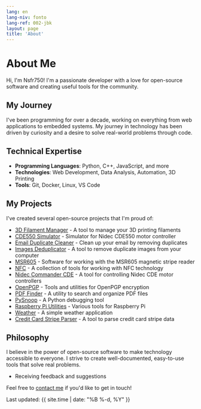```yaml
---
lang: en
lang-niv: fonto
lang-ref: 002-jbk
layout: page
title: 'About'
---
```



# About Me

Hi, I'm Nsfr750! I'm a passionate developer with a love for open-source software and creating useful tools for the community.

## My Journey

I've been programming for over a decade, working on everything from web applications to embedded systems. My journey in technology has been driven by curiosity and a desire to solve real-world problems through code.

## Technical Expertise

- **Programming Languages**: Python, C++, JavaScript, and more
- **Technologies**: Web Development, Data Analysis, Automation, 3D Printing
- **Tools**: Git, Docker, Linux, VS Code

## My Projects

I've created several open-source projects that I'm proud of:

- [3D Filament Manager](https://github.com/Nsfr750/3D_Filament_Manager) - A tool to manage your 3D printing filaments
- [CDE550 Simulator](https://github.com/Nsfr750/CDE550-sim) - Simulator for Nidec CDE550 motor controller
- [Email Duplicate Cleaner](https://github.com/Nsfr750/EmailDuplicateCleaner) - Clean up your email by removing duplicates
- [Images Deduplicator](https://github.com/Nsfr750/Images-Deduplicator) - A tool to remove duplicate images from your computer
- [MSR605](https://github.com/Nsfr750/MSR605) - Software for working with the MSR605 magnetic stripe reader
- [NFC](https://github.com/Nsfr750/NFC) - A collection of tools for working with NFC technology
- [Nidec Commander CDE](https://github.com/Nsfr750/Nidec_CommanderCDE) - A tool for controlling Nidec CDE motor controllers
- [OpenPGP](https://github.com/Nsfr750/OpenPGP) - Tools and utilities for OpenPGP encryption
- [PDF Finder](https://github.com/Nsfr750/PDF_Finder) - A utility to search and organize PDF files
- [PySnoop](https://github.com/Nsfr750/PySnoop) - A Python debugging tool
- [Raspberry Pi Utilities](https://github.com/Nsfr750/raspy_utility) - Various tools for Raspberry Pi
- [Weather](https://github.com/Nsfr750/weather) - A simple weather application
- [Credit Card Stripe Parser](https://github.com/Nsfr750/credit_card_stripe_parser) - A tool to parse credit card stripe data

## Philosophy

I believe in the power of open-source software to make technology accessible to everyone. I strive to create well-documented, easy-to-use tools that solve real problems.
- Receiving feedback and suggestions

Feel free to [contact me](/contact) if you'd like to get in touch!

Last updated: {{ site.time | date: "%B %-d, %Y" }}